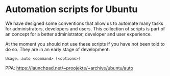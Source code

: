 # Automation scripts for Ubuntu

We have designed some conventions that allow us to automate many tasks for administrators, developers and users. This collection of scripts is part of an concept for a better administrator, developer and user experience.

At the moment you should not use these scripts if you have not been told to do so. They are in an early stage of development.

    Usage: auto <command> [<options>]

PPA: https://launchpad.net/~proojekte/+archive/ubuntu/auto
